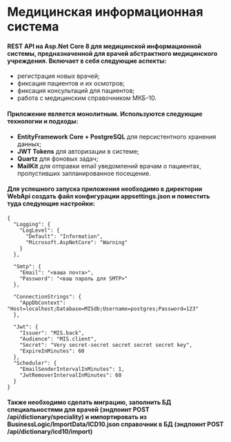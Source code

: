 # Медицинская информационная система

#### REST API на Asp.Net Core 8 для медицинской информационной системы, предназначенной для врачей абстрактного медицинского учреждения. Включает в себя следующие аспекты:
- регистрация новых врачей;
- фиксация пациентов и их осмотров;
- фиксация консультаций для пациентов;
- работа с медицинским справочником МКБ-10.

#### Приложение является монолитным. Используются следующие технологии и подходы:
- **EntityFramework Core + PostgreSQL** для персистентного хранения данных;
- **JWT Tokens** для авторизации в системе;
- **Quartz** для фоновых задач;
- **MailKit** для отправки email уведомлений врачам о пациентах, пропустивших запланированное посещение.

#### Для успешного запуска приложения необходимо в директории WebApi создать файл конфигурации appsettings.json и поместить туда следующие настройки:
```
{
  "Logging": {
    "LogLevel": {
      "Default": "Information",
      "Microsoft.AspNetCore": "Warning"
    }
  },

  "Smtp": {
    "Email": "<ваша почта>",
    "Password": "<ваш пароль для SMTP>"
  },

  "ConnectionStrings": {
    "AppDbContext": "Host=localhost;Database=MISdb;Username=postgres;Password=123"
  },

  "Jwt": {
    "Issuer": "MIS.back",
    "Audience": "MIS.client",
    "Secret": "Very secret-secret secret secret secret key",
    "ExpireInMinutes": 60
  },
  "Scheduler": {
    "EmailSenderIntervalInMinutes": 1,
    "JwtRemoverIntervalInMinutes": 60
  }
}
```
#### Также необходимо сделать миграцию, заполнить БД специальностями для врачей (эндпоинт POST /api/dictionary/speciality) и импортировать из BusinessLogic/ImportData/ICD10.json справочник в БД (эндпоинт POST /api/dictionary/icd10/import)
